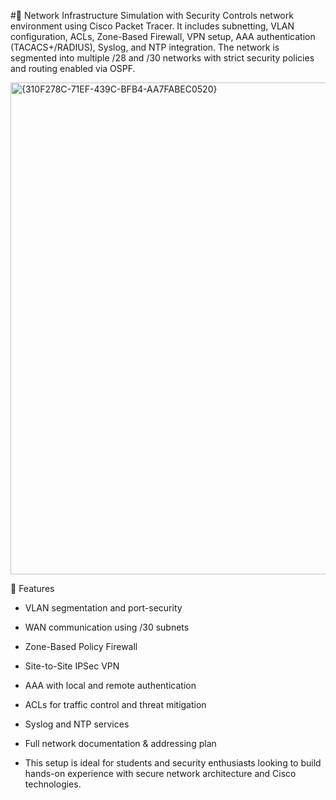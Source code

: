 #🔐 Network Infrastructure Simulation with Security Controls
 network environment using Cisco Packet Tracer. It includes subnetting, VLAN configuration, ACLs, Zone-Based Firewall, VPN setup, AAA authentication (TACACS+/RADIUS), Syslog, and NTP integration. The network is segmented into multiple /28 and /30 networks with strict security policies and routing enabled via OSPF.

<img width="2184" height="787" alt="{310F278C-71EF-439C-BFB4-AA7FABEC0520}" src="https://github.com/user-attachments/assets/fb4c45c8-c0f2-417e-89f3-a7f96dda11d1" />

📌 Features
- VLAN segmentation and port-security

- WAN communication using /30 subnets

- Zone-Based Policy Firewall

- Site-to-Site IPSec VPN

- AAA with local and remote authentication

- ACLs for traffic control and threat mitigation

- Syslog and NTP services

- Full network documentation & addressing plan


* This setup is ideal for students and security enthusiasts looking to build hands-on experience with secure network architecture and Cisco technologies.

